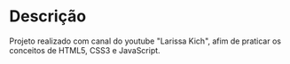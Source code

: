 <h1>Descrição</h1>

<p>Projeto realizado com canal do youtube "Larissa Kich", afim de praticar os conceitos de HTML5, CSS3 e JavaScript.</p>
